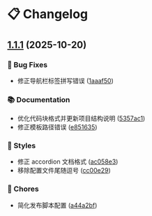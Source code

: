 # 📋 Changelog

## [1.1.1](https://github.com/mhaibaraai/movk-nuxt-docs/compare/v1.1.0...v1.1.1) (2025-10-20)

### 🐛 Bug Fixes

* 修正导航栏标签拼写错误 ([1aaaf50](https://github.com/mhaibaraai/movk-nuxt-docs/commit/1aaaf50e06d72b3d4535cc61c2033bfae998bb64))

### 📚 Documentation

* 优化代码块格式并更新项目结构说明 ([5357ac1](https://github.com/mhaibaraai/movk-nuxt-docs/commit/5357ac16bcdd5be3c14385f3763a007620d2a740))
* 修正模板路径错误 ([e851635](https://github.com/mhaibaraai/movk-nuxt-docs/commit/e85163539509a09f12f45e9a53ae68092789a004))

### 💄 Styles

* 修正 accordion 文档格式 ([ac058e3](https://github.com/mhaibaraai/movk-nuxt-docs/commit/ac058e3ce8103dbc2f07d9479abef46d60302538))
* 移除配置文件尾随逗号 ([cc00e29](https://github.com/mhaibaraai/movk-nuxt-docs/commit/cc00e299db412aa575b2223f2fe893912671b0e1))

### 🔧 Chores

* 简化发布脚本配置 ([a44a2bf](https://github.com/mhaibaraai/movk-nuxt-docs/commit/a44a2bf1608f8c5bcc3b54668a539942bdf597f1))
